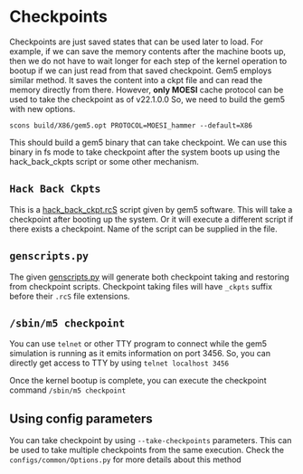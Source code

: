 # Checkpoints
Checkpoints are just saved states that can be used later to load. For example, if we can save the memory contents after the machine boots up, then we do not have to wait longer for each step of the kernel operation to bootup if we can just read from that saved checkpoint. 
Gem5 employs similar method. 
It saves the content into a ckpt file and can read the memory directly from there. 
However, __only MOESI__ cache protocol can be used to take the checkpoint as of v22.1.0.0 
So, we need to build the gem5 with new options. 

```
scons build/X86/gem5.opt PROTOCOL=MOESI_hammer --default=X86 
```
This should build a gem5 binary that can take checkpoint. 
We can use this binary in fs mode to take checkpoint after the system boots up using the hack_back_ckpts script or some other mechanism. 

## ```Hack Back Ckpts```
This is a [hack_back_ckpt.rcS](hack_back_ckpt.rcS) script given by gem5 software. This will take a checkpoint after booting up the system. Or it will execute a different script if there exists a checkpoint. Name of the script can be supplied in the file.

## ```genscripts.py``` 
The given [genscripts.py](generate_rcs_scripts/genscripts.py) will generate both checkpoint taking and restoring from checkpoint scripts. Checkpoint taking files will have ```_ckpts``` suffix before their ```.rcS``` file extensions. 

## ```/sbin/m5 checkpoint```
You can use ```telnet``` or other TTY program to connect while the gem5 simulation is running as it emits information on port 3456. So, you can directly get access to TTY by using ```telnet localhost 3456```

Once the kernel bootup is complete, you can execute the checkpoint command ```/sbin/m5 checkpoint``` 


## Using config parameters
You can take checkpoint by using ```--take-checkpoints``` parameters. This can be used to take multiple checkpoints from the same execution. Check the ```configs/common/Options.py``` for more details about this method
